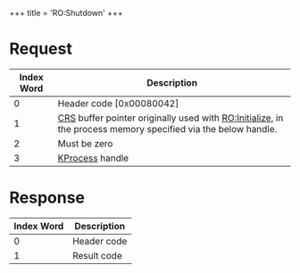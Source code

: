 +++
title = 'RO:Shutdown'
+++

# Request

| Index Word | Description                                                                                                                                                 |
|------------|-------------------------------------------------------------------------------------------------------------------------------------------------------------|
| 0          | Header code \[0x00080042\]                                                                                                                                  |
| 1          | [CRS](CRO0 "wikilink") buffer pointer originally used with [RO:Initialize](RO:Initialize "wikilink"), in the process memory specified via the below handle. |
| 2          | Must be zero                                                                                                                                                |
| 3          | [KProcess](SVC "wikilink") handle                                                                                                                           |

# Response

| Index Word | Description |
|------------|-------------|
| 0          | Header code |
| 1          | Result code |
